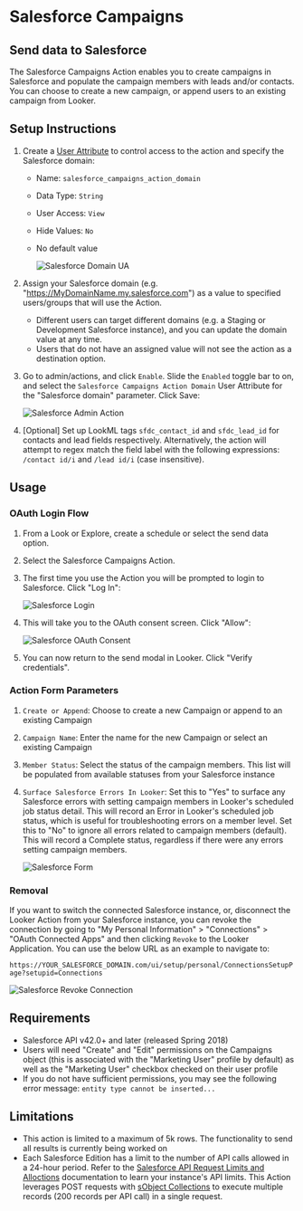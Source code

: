# Salesforce Campaigns

## Send data to Salesforce

The Salesforce Campaigns Action enables you to create campaigns in Salesforce and populate the campaign members with leads and/or contacts. You can choose to create a new campaign, or append users to an existing campaign from Looker.

## Setup Instructions

1. Create a [User Attribute](https://docs.looker.com/admin-options/settings/user-attributes) to control access to the action and specify the Salesforce domain:

   - Name: `salesforce_campaigns_action_domain`
   - Data Type: `String`
   - User Access: `View`
   - Hide Values: `No`
   - No default value
     
     ![Salesforce Domain UA](sfdc_campaigns_user_attributes.png)

1. Assign your Salesforce domain (e.g. "https://MyDomainName.my.salesforce.com") as a value to specified users/groups that will use the Action.

   - Different users can target different domains (e.g. a Staging or Development Salesforce instance), and you can update the domain value at any time.
   - Users that do not have an assigned value will not see the action as a destination option.

1. Go to admin/actions, and click `Enable`. Slide the `Enabled` toggle bar to on, and select the `Salesforce Campaigns Action Domain` User Attribute for the "Salesforce domain" parameter. Click Save:

   ![Salesforce Admin Action](sfdc_campaigns_admin_action.png)

1. [Optional] Set up LookML tags `sfdc_contact_id` and `sfdc_lead_id` for contacts and lead fields respectively. Alternatively, the action will attempt to regex match the field label with the following expressions: `/contact id/i` and `/lead id/i` (case insensitive).

## Usage

### OAuth Login Flow

1. From a Look or Explore, create a schedule or select the send data option.
1. Select the Salesforce Campaigns Action.
1. The first time you use the Action you will be prompted to login to Salesforce. Click "Log In":

   ![Salesforce Login](sfdc_campaigns_login.png)
1. This will take you to the OAuth consent screen. Click "Allow":

   ![Salesforce OAuth Consent](sfdc_campaigns_oauth_consent.png)
1. You can now return to the send modal in Looker. Click "Verify credentials".

### Action Form Parameters

1. `Create or Append`: Choose to create a new Campaign or append to an existing Campaign
1. `Campaign Name`: Enter the name for the new Campaign or select an existing Campaign
1. `Member Status`: Select the status of the campaign members. This list will be populated from available statuses from your Salesforce instance
1. `Surface Salesforce Errors In Looker`: Set this to "Yes" to surface any Salesforce errors with setting campaign members in Looker's scheduled job status detail. This will record an Error in Looker's scheduled job status, which is useful for troubleshooting errors on a member level. Set this to "No" to ignore all errors related to campaign members (default). This will record a Complete status, regardless if there were any errors setting campaign members.

   ![Salesforce Form](sfdc_campaigns_form.png)

### Removal

If you want to switch the connected Salesforce instance, or, disconnect the Looker Action from your Salesforce instance, you can revoke the connection by going to "My Personal Information" > "Connections" > "OAuth Connected Apps" and then clicking `Revoke` to the Looker Application. You can use the below URL as an example to navigate to:

`https://YOUR_SALESFORCE_DOMAIN.com/ui/setup/personal/ConnectionsSetupPage?setupid=Connections`

![Salesforce Revoke Connection](sfdc_campaigns_revoke_connection.png)

## Requirements

- Salesforce API v42.0+ and later (released Spring 2018)
- Users will need "Create" and "Edit" permissions on the Campaigns object (this is associated with the "Marketing User" profile by default) as well as the "Marketing User" checkbox checked on their user profile
- If you do not have sufficient permissions, you may see the following error message: `entity type cannot be inserted...`

## Limitations

- This action is limited to a maximum of 5k rows. The functionality to send all results is currently being worked on
- Each Salesforce Edition has a limit to the number of API calls allowed in a 24-hour period. Refer to the [Salesforce API Request Limits and Alloctions](https://developer.salesforce.com/docs/atlas.en-us.salesforce_app_limits_cheatsheet.meta/salesforce_app_limits_cheatsheet/salesforce_app_limits_platform_api.htm) documentation to learn your instance's API limits. This Action leverages POST requests with [sObject Collections](https://developer.salesforce.com/docs/atlas.en-us.api_rest.meta/api_rest/resources_composite_sobjects_collections_create.htm) to execute multiple records (200 records per API call) in a single request.
